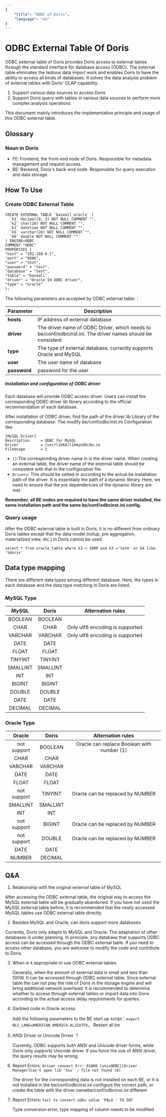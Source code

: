 ```yaml
---
{
    "title": "ODBC of Doris",
    "language": "en"
}
---
```


<!--
Licensed to the Apache Software Foundation (ASF) under one
or more contributor license agreements.  See the NOTICE file
distributed with this work for additional information
regarding copyright ownership.  The ASF licenses this file
to you under the Apache License, Version 2.0 (the
"License"); you may not use this file except in compliance
with the License.  You may obtain a copy of the License at

  http://www.apache.org/licenses/LICENSE-2.0

Unless required by applicable law or agreed to in writing,
software distributed under the License is distributed on an
"AS IS" BASIS, WITHOUT WARRANTIES OR CONDITIONS OF ANY
KIND, either express or implied.  See the License for the
specific language governing permissions and limitations
under the License.
-->


# ODBC External Table Of Doris

ODBC external table of Doris provides Doris access to external tables through the standard interface for database access (ODBC). The external table eliminates the tedious data import work and enables Doris to have the ability to access all kinds of databases. It solves the data analysis problem of external tables with Doris' OLAP capability.
 
1. Support various data sources to access Doris
2. Support Doris query with tables in various data sources to perform more complex analysis operations


This document mainly introduces the implementation principle and usage of this ODBC external table.

## Glossary

###  Noun in Doris

* FE: Frontend, the front-end node of Doris. Responsible for metadata management and request access.
* BE: Backend, Doris's back-end node. Responsible for query execution and data storage.

## How To Use

### Create ODBC External Table 

```
CREATE EXTERNAL TABLE `baseall_oracle` (
  `k1` decimal(9, 3) NOT NULL COMMENT "",
  `k2` char(10) NOT NULL COMMENT "",
  `k3` datetime NOT NULL COMMENT "",
  `k5` varchar(20) NOT NULL COMMENT "",
  `k6` double NOT NULL COMMENT ""
) ENGINE=ODBC
COMMENT "ODBC"
PROPERTIES (
"host" = "192.168.0.1",
"port" = "8086",
"user" = "test",
"password" = "test",
"database" = "test",
"table" = "baseall",
"driver" = "Oracle 19 ODBC driver",
"type" = "oracle"
);
```

The following parameters are accepted by ODBC external table:：

Parameter | Description
---|---
**hosts** | IP address of external database
**driver** | The driver name of ODBC Driver, which needs to be/conf/odbcinst.ini. The driver names should be consistent.
**type** | The type of external database, currently supports Oracle and MySQL
**user** | The user name of database
**password** | password for the user


##### Installation and configuration of ODBC driver


Each database will provide ODBC access driver. Users can install the corresponding ODBC driver lib library according to the official recommendation of each database.

After installation of ODBC driver, find the path of the driver lib Library of the corresponding database. The modify be/conf/odbcinst.ini Configuration like:

```
[MySQL Driver]
Description     = ODBC for MySQL
Driver          = /usr/lib64/libmyodbc8w.so
FileUsage       = 1 
```
* `[]`:The corresponding driver name in is the driver name. When creating an external table, the driver name of the external table should be consistent with that in the configuration file.
* `Driver=`:  This should be setted in according to the actual be installation path of the driver. It is essentially the path of a dynamic library. Here, we need to ensure that the pre dependencies of the dynamic library are met.

**Remember, all BE nodes are required to have the same driver installed, the same installation path and the same be/conf/odbcinst.ini config.**


### Query usage

After the ODBC external table is built in Doris, it is no different from ordinary Doris tables except that the data model (rollup, pre aggregation, materialized view, etc.) in Doris cannot be used.

```
select * from oracle_table where k1 > 1000 and k3 ='term' or k4 like '%doris'
```



## Data type mapping

There are different data types among different database. Here, the types in each database and the data type matching in Doris are listed.

### MySQL Type

|  MySQL  | Doris  |             Alternation rules              |
| :------: | :----: | :-------------------------------: |
|  BOOLEAN  | BOOLEAN  |                         |
|   CHAR   |  CHAR  |            Only utf8 encoding is supported           |
| VARCHAR | VARCHAR |       Only utf8 encoding is supported      |
|   DATE   |  DATE  |                                   |
|  FLOAT   |  FLOAT  |                                   |
|   TINYINT   | TINYINT |  |
|   SMALLINT  | SMALLINT |  |
|   INT  | INT |  |
|   BIGINT  | BIGINT |  |
|   DOUBLE  | DOUBLE |  |
|   DATE  | DATE |  |
|   DECIMAL  | DECIMAL |  |

### Oracle Type                          

|  Oracle  | Doris  |            Alternation rules               |
| :------: | :----: | :-------------------------------: |
|  not support | BOOLEAN  |          Oracle can replace Boolean with number (1) |
|   CHAR   |  CHAR  |                       |
| VARCHAR | VARCHAR |              |
|   DATE   |  DATE  |                                   |
|  FLOAT   |  FLOAT  |                                   |
|  not support  | TINYINT | Oracle can be replaced by NUMBER |
|   SMALLINT  | SMALLINT |  |
|   INT  | INT |  |
|   not support  | BIGINT |  Oracle can be replaced by NUMBER |
|   not support  | DOUBLE | Oracle can be replaced by NUMBER |
|   DATE  | DATE |  |
|   NUMBER  | DECIMAL |  |

## Q&A

1. Relationship with the original external table of MySQL

After accessing the ODBC external table, the original way to access the MySQL external table will be gradually abandoned. If you have not used the MySQL external table before, it is recommended that the newly accessed MySQL tables use ODBC external table directly.
    
2. Besides MySQL and Oracle, can doris support more databases

Currently, Doris only adapts to MySQL and Oracle. The adaptation of other databases is under planning. In principle, any database that supports ODBC access can be accessed through the ODBC external table. If you need to access other database, you are welcome to modify the code and contribute to Doris.

3. When is it appropriate to use ODBC external tables.

    Generally, when the amount of external data is small and less than 100W. It can be accessed through ODBC external table. Since external table the can not play the role of Doris in the storage engine and will bring additional network overhead. it is recommended to determine whether to access through external tables or import data into Doris according to the actual access delay requirements for queries.

4. Garbled code in Oracle access

   Add the following parameters to the BE start up script：`export NLS_LANG=AMERICAN_AMERICA.AL32UTF8`， Restart all be

5. ANSI Driver or Unicode Driver ？

   Currently, ODBC supports both ANSI and Unicode driver forms, while Doris only supports Unicode driver. If you force the use of ANSI driver, the query results may be wrong.

6. Report Errors: `driver connect Err: 01000 [unixODBC][Driver Manager]Can't open lib 'Xxx' : file not found (0)`

   The driver for the corresponding data is not installed on each BE, or it is not installed in the be/conf/odbcinst.ini configure the correct path, or create the table with the driver namebe/conf/odbcinst.ini different

7. Report Errors: `fail to convert odbc value 'PALO ' TO INT`

    Type conversion error, type mapping of column needs to be modified

